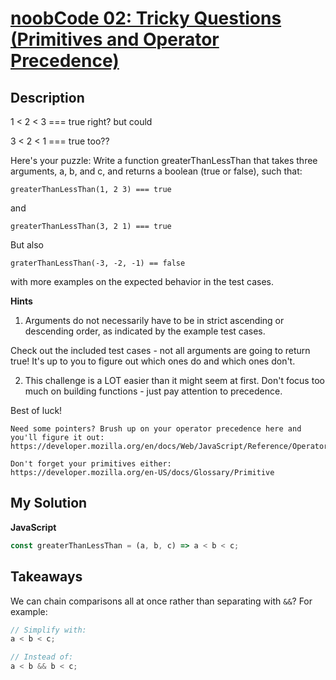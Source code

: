# [noobCode 02: Tricky Questions (Primitives and Operator Precedence)](https://www.codewars.com/kata/572269697297444c570008b9)

## Description

1 < 2 < 3 === true right? but could

3 < 2 < 1 === true too??

Here's your puzzle: Write a function greaterThanLessThan that takes three arguments, a, b, and c, and returns a boolean (true or false), such that:

```
greaterThanLessThan(1, 2 3) === true
```

and

```
greaterThanLessThan(3, 2 1) === true
```

But also

```
graterThanLessThan(-3, -2, -1) == false
```

with more examples on the expected behavior in the test cases.

**Hints**

1. Arguments do not necessarily have to be in strict ascending or descending order, as indicated by the example test cases.

Check out the included test cases - not all arguments are going to return true! It's up to you to figure out which ones do and which ones don't.

2. This challenge is a LOT easier than it might seem at first. Don't focus too much on building functions - just pay attention to precedence.

Best of luck!

```
Need some pointers? Brush up on your operator precedence here and you'll figure it out:
https://developer.mozilla.org/en/docs/Web/JavaScript/Reference/Operators/Operator_Precedence

Don't forget your primitives either:
https://developer.mozilla.org/en-US/docs/Glossary/Primitive
```

## My Solution

**JavaScript**

```js
const greaterThanLessThan = (a, b, c) => a < b < c;
```

## Takeaways

We can chain comparisons all at once rather than separating with `&&`? For example:

```js
// Simplify with:
a < b < c;

// Instead of:
a < b && b < c;
```
